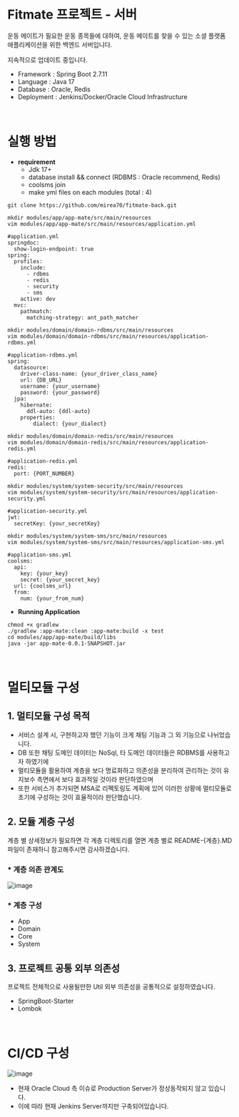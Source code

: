 # Fitmate 프로젝트 - 서버
운동 메이트가 필요한 운동 종목들에 대하여, 운동 메이트를 찾을 수 있는 소셜 플랫폼 애플리케이션을 위한 백엔드 서버입니다.

지속적으로 업데이트 중입니다.

- Framework : Spring Boot 2.7.11
- Language : Java 17
- Database : Oracle, Redis
- Deployment : Jenkins/Docker/Oracle Cloud Infrastructure
</br>

# 실행 방법
- **requirement**
  - Jdk 17+
  - database install && connect (RDBMS : Oracle recommend, Redis)
  - coolsms join
  - make yml files on each modules (total : 4)
```
git clone https://github.com/mirea70/fitmate-back.git

mkdir modules/app/app-mate/src/main/resources
vim modules/app/app-mate/src/main/resources/application.yml

#application.yml
springdoc:
  show-login-endpoint: true
spring:
  profiles:
    include:
      - rdbms
      - redis
      - security
      - sms
    active: dev
  mvc:
    pathmatch:
      matching-strategy: ant_path_matcher

mkdir modules/domain/domain-rdbms/src/main/resources
vim modules/domain/domain-rdbms/src/main/resources/application-rdbms.yml

#application-rdbms.yml
spring:
  datasource:
    driver-class-name: {your_driver_class_name}
    url: {DB_URL}
    username: {your_username}
    password: {your_password}
  jpa:
    hibernate:
      ddl-auto: {ddl-auto}
    properties:
        dialect: {your_dialect}

mkdir modules/domain/domain-redis/src/main/resources
vim modules/domain/domain-redis/src/main/resources/application-redis.yml

#application-redis.yml
redis:
  port: {PORT_NUMBER}

mkdir modules/system/system-security/src/main/resources
vim modules/system/system-security/src/main/resources/application-security.yml

#application-security.yml
jwt:
  secretKey: {your_secretKey}

mkdir modules/system/system-sms/src/main/resources
vim modules/system/system-sms/src/main/resources/application-sms.yml

#application-sms.yml
coolsms:
  api:
    key: {your_key}
    secret: {your_secret_key}
  url: {coolsms_url}
  from:
    num: {your_from_num}

```

- **Running Application**
```
chmod +x gradlew
./gradlew :app-mate:clean :app-mate:build -x test
cd modules/app/app-mate/build/libs
java -jar app-mate-0.0.1-SNAPSHOT.jar
```

</br>

# 멀티모듈 구성

## 1. 멀티모듈 구성 목적
- 서비스 설계 시, 구현하고자 했던 기능이 크게 채팅 기능과 그 외 기능으로 나뉘었습니다.
- DB 또한 채팅 도메인 데이터는 NoSql, 타 도메인 데이터들은 RDBMS를 사용하고자 하였기에
- 멀티모듈을 활용하여 계층을 보다 명료화하고 의존성을 분리하여 관리하는 것이 유지보수 측면에서 보다 효과적일 것이라 판단하였으며
- 또한 서비스가 추가되면 MSA로 리펙토링도 계획에 있어 이러한 상황에 멀티모듈로 초기에 구성하는 것이 효율적이라 판단했습니다.

## 2. 모듈 계층 구성
계층 별 상세정보가 필요하면 각 계층 디렉토리를 열면 계층 별로 README-{계층}.MD 파일이 존재하니
참고해주시면 감사하겠습니다.

<h3> * 계층 의존 관계도 </h3>

![image](https://github.com/mirea70/fitmate-back/assets/101246806/52fa32e3-6224-4adc-a9b4-9727b0ecc99f)


<h3> * 계층 구성 </h3>

- App
- Domain
- Core
- System

## 3. 프로젝트 공통 외부 의존성
프로젝트 전체적으로 사용될만한 Util 외부 의존성을 공통적으로 설정하였습니다.
- SpringBoot-Starter
- Lombok

</br>

# CI/CD 구성
![image](https://github.com/mirea70/fitmate-back/assets/101246806/d7d15f27-89a0-4d11-95b6-363ecb6b7c47)
- 현재 Oracle Cloud 측 이슈로 Production Server가 정상동작되지 않고 있습니다.
- 이에 따라 현재 Jenkins Server까지만 구축되어있습니다.
